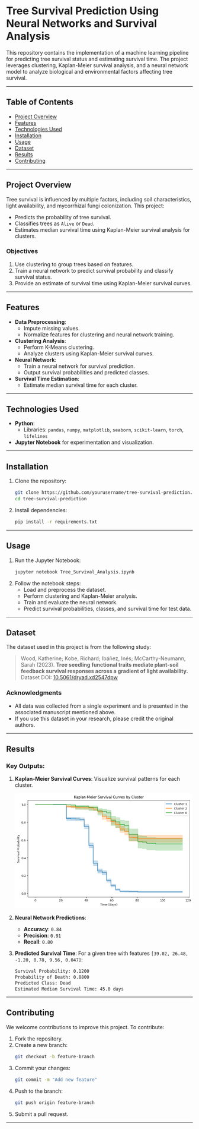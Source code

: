 # **Tree Survival Prediction Using Neural Networks and Survival Analysis**

This repository contains the implementation of a machine learning pipeline for predicting tree survival status and estimating survival time. The project leverages clustering, Kaplan-Meier survival analysis, and a neural network model to analyze biological and environmental factors affecting tree survival.

---

## **Table of Contents**
- [Project Overview](#project-overview)
- [Features](#features)
- [Technologies Used](#technologies-used)
- [Installation](#installation)
- [Usage](#usage)
- [Dataset](#dataset)
- [Results](#results)
- [Contributing](#contributing)

---

## **Project Overview**

Tree survival is influenced by multiple factors, including soil characteristics, light availability, and mycorrhizal fungi colonization. This project:
- Predicts the probability of tree survival.
- Classifies trees as `Alive` or `Dead`.
- Estimates median survival time using Kaplan-Meier survival analysis for clusters.

### **Objectives**
1. Use clustering to group trees based on features.
2. Train a neural network to predict survival probability and classify survival status.
3. Provide an estimate of survival time using Kaplan-Meier survival curves.

---

## **Features**
- **Data Preprocessing**:
  - Impute missing values.
  - Normalize features for clustering and neural network training.
- **Clustering Analysis**:
  - Perform K-Means clustering.
  - Analyze clusters using Kaplan-Meier survival curves.
- **Neural Network**:
  - Train a neural network for survival prediction.
  - Output survival probabilities and predicted classes.
- **Survival Time Estimation**:
  - Estimate median survival time for each cluster.

---

## **Technologies Used**
- **Python**:
  - Libraries: `pandas`, `numpy`, `matplotlib`, `seaborn`, `scikit-learn`, `torch`, `lifelines`
- **Jupyter Notebook** for experimentation and visualization.

---

## **Installation**
1. Clone the repository:
   ```bash
   git clone https://github.com/yourusername/tree-survival-prediction.git
   cd tree-survival-prediction
   ```
2. Install dependencies:
   ```bash
   pip install -r requirements.txt
   ```

---

## **Usage**
1. Run the Jupyter Notebook:
   ```bash
   jupyter notebook Tree_Survival_Analysis.ipynb
   ```
2. Follow the notebook steps:
   - Load and preprocess the dataset.
   - Perform clustering and Kaplan-Meier analysis.
   - Train and evaluate the neural network.
   - Predict survival probabilities, classes, and survival time for test data.

---

## **Dataset**

The dataset used in this project is from the following study:
> Wood, Katherine; Kobe, Richard; Ibáñez, Inés; McCarthy-Neumann, Sarah (2023). **Tree seedling functional traits mediate plant-soil feedback survival responses across a gradient of light availability.**  
> Dataset DOI: [10.5061/dryad.xd2547dpw](https://doi.org/10.5061/dryad.xd2547dpw)

### **Acknowledgments**
- All data was collected from a single experiment and is presented in the associated manuscript mentioned above.
- If you use this dataset in your research, please credit the original authors.

---

## **Results**
### **Key Outputs**:
1. **Kaplan-Meier Survival Curves**:
   Visualize survival patterns for each cluster.

   ![Kaplan-Meier Survival Curves](example_km_curves.png)

2. **Neural Network Predictions**:
   - **Accuracy**: `0.84`
   - **Precision**: `0.91`
   - **Recall**: `0.80`

3. **Predicted Survival Time**:
   For a given tree with features `[39.02, 26.48, -1.20, 8.78, 9.56, 0.047]`:
   ```plaintext
   Survival Probability: 0.1200
   Probability of Death: 0.8800
   Predicted Class: Dead
   Estimated Median Survival Time: 45.0 days
   ```

---

## **Contributing**
We welcome contributions to improve this project. To contribute:
1. Fork the repository.
2. Create a new branch:
   ```bash
   git checkout -b feature-branch
   ```
3. Commit your changes:
   ```bash
   git commit -m "Add new feature"
   ```
4. Push to the branch:
   ```bash
   git push origin feature-branch
   ```
5. Submit a pull request.

---
